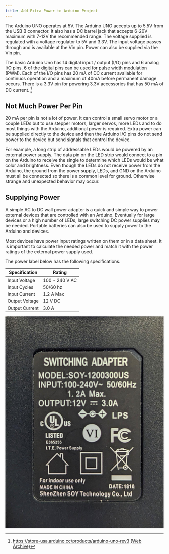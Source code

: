```yaml
---
title: Add Extra Power to Arduino Project
---
```


The Arduino UNO operates at 5V. The Arduino UNO accepts up to 5.5V from the USB B connector. It also has a DC barrel jack that accepts 6-20V maximum with 7-12V the recommended range. The voltage supplied is regulated with a voltage regulator to 5V and 3.3V. The input voltage passes through and is available at the Vin pin. Power can also be supplied via the Vin pin.

The basic Arduino Uno has 14 digital input / output (I/O) pins and 6 analog I/O pins. 6 of the digital pins can be used for pulse width modulation (PWM). Each of the I/O pins has 20 mA of DC current available for continuos operation and a maximum of 40mA before permanent damage occurs. There is a 3.3V pin for powering 3.3V accessories that has 50 mA of DC current. [^1]

## Not Much Power Per Pin

20 mA per pin is not a lot of power. It can control a small servo motor or a couple LEDs but to use stepper motors, larger servos, more LEDs and to do most things with the Arduino, additional power is required. Extra power can be supplied directly to the device and then the Arduino I/O pins do not send power to the device but send signals that control the device.

For example, a long strip of addressable LEDs would be powered by an external power supply. The data pin on the LED strip would connect to a pin on the Arduino to receive the single to determine which LEDs would be what color and brightness. Even though the LEDs do not receive power from the Arduino, the ground from the power supply, LEDs, and GND on the Arduino must all be connected so there is a common level for ground. Otherwise strange and unexpected behavior may occur.

## Supplying Power

A simple AC to DC wall power adapter is a quick and simple way to power external devices that are controlled with an Arduino. Eventually for large devices or a high number of LEDs, large switching DC power supplies may be needed. Portable batteries can also be used to supply power to the Arduino and devices.

Most devices have power input ratings written on them or in a data sheet. It is important to calculate the needed power and match it with the power ratings of the external power supply used.

The power label below has the following specifications.

<div class="responsive-table-markdown">

| Specification  | Rating         |
| -------------- | -------------- |
| Input Voltage  | 100 - 240 V AC |
| Input Cycles   | 50/60 hz       |
| Input Current  | 1.2 A Max      |
| Output Voltage | 12 V DC        |
| Output Current | 3.0 A          |

</div>

![Image of Power Supply Input / Output Specs](./attachments/ac-dc-power-adapter-label.jpg)

[^1]: https://store-usa.arduino.cc/products/arduino-uno-rev3 [(Web Archive)](https://web.archive.org/web/20221227093254/https://store-usa.arduino.cc/products/arduino-uno-rev3)
